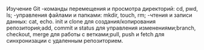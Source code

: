 Изучение Git
-команды перемещения и просмотра директорий: cd, pwd, ls;
-управления файлами и папками: mkdir, touch, rm;
-чтения и записи данных: cat, echo.
init и clone для создания/копирования репозитория;add, commit и status для управления изменениями;branch, checkout, merge для работы с ветками;pull, push и fetch для синхронизации с удаленным репозиторием.

